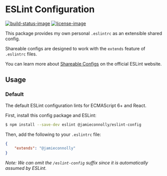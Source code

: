 # ESLint Configuration

[![build-status-image]][travis-ci]
[![license-image]][license]

This package provides my own personal `.eslintrc` as an extensible shared config.

Shareable configs are designed to work with the `extends` feature of `.eslintrc` files.

You can learn more about [Shareable Configs](http://eslint.org/docs/developer-guide/shareable-configs) on the official ESLint website.

## Usage

### Default

The default ESLint configuration lints for ECMAScript 6+ and React.

First, install this config package and ESLint:

```bash
$ npm install --save-dev eslint @jamieconnolly/eslint-config
```

Then, add the following to your `.eslintrc` file:

```json
{
    "extends": "@jamieconnolly"
}
```

*Note: We can omit the `/eslint-config` suffix since it is automatically assumed by ESLint.*

[build-status-image]: https://img.shields.io/travis/jamieconnolly/eslint-config/master.svg
[travis-ci]: https://travis-ci.org/jamieconnolly/eslint-config
[license-image]: https://img.shields.io/npm/l/@jamieconnolly/eslint-config.svg
[license]: https://github.com/jamieconnolly/eslint-config/blob/master/LICENSE
